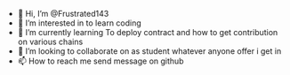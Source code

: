 - 👋 Hi, I’m @Frustrated143
- 👀 I’m interested in to learn coding
- 🌱 I’m currently learning To deploy contract and how to get contribution on various chains  
- 💞️ I’m looking to collaborate on as student whatever anyone offer i get in
- 📫 How to reach me send message on github

<!---
Frustrated143/Frustrated143 is a ✨ special ✨ repository because its `README.md` (this file) appears on your GitHub profile.
You can click the Preview link to take a look at your changes.
--->
